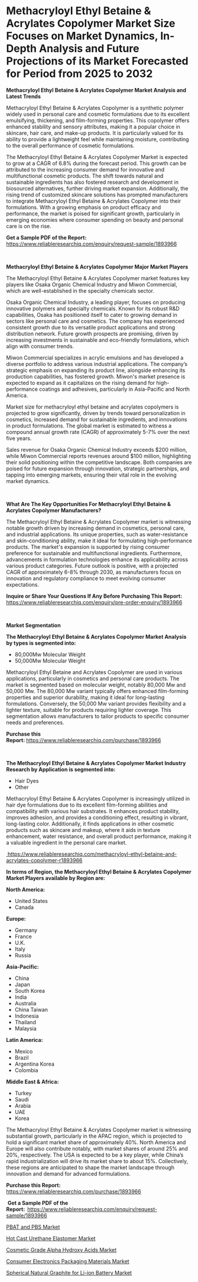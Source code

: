 <p><h1>Methacryloyl Ethyl Betaine & Acrylates Copolymer Market Size Focuses on Market Dynamics, In-Depth Analysis and Future Projections of its Market Forecasted for Period from 2025 to 2032</h1></p><p><strong>Methacryloyl Ethyl Betaine & Acrylates Copolymer Market Analysis and Latest Trends</strong></p>
<p><p>Methacryloyl Ethyl Betaine & Acrylates Copolymer is a synthetic polymer widely used in personal care and cosmetic formulations due to its excellent emulsifying, thickening, and film-forming properties. This copolymer offers enhanced stability and sensory attributes, making it a popular choice in skincare, hair care, and make-up products. It is particularly valued for its ability to provide a lightweight feel while maintaining moisture, contributing to the overall performance of cosmetic formulations.</p><p>The Methacryloyl Ethyl Betaine & Acrylates Copolymer Market is expected to grow at a CAGR of 6.8% during the forecast period. This growth can be attributed to the increasing consumer demand for innovative and multifunctional cosmetic products. The shift towards natural and sustainable ingredients has also fostered research and development in biosourced alternatives, further driving market expansion. Additionally, the rising trend of customized skincare solutions has prompted manufacturers to integrate Methacryloyl Ethyl Betaine & Acrylates Copolymer into their formulations. With a growing emphasis on product efficacy and performance, the market is poised for significant growth, particularly in emerging economies where consumer spending on beauty and personal care is on the rise.</p></p>
<p><strong>Get a Sample PDF of the Report:&nbsp;</strong> <a href="https://www.reliableresearchiq.com/enquiry/request-sample/1893966?utm_campaign=1834&utm_medium=2&utm_source=Github&utm_content=ia&utm_term=03042025&utm_id=methacryloyl-ethyl-betaine-acrylates-copolymer">https://www.reliableresearchiq.com/enquiry/request-sample/1893966</a></p>
<p>&nbsp;</p>
<p><strong>Methacryloyl Ethyl Betaine & Acrylates Copolymer Major Market Players</strong></p>
<p><p>The Methacryloyl Ethyl Betaine & Acrylates Copolymer market features key players like Osaka Organic Chemical Industry and Miwon Commercial, which are well-established in the specialty chemicals sector. </p><p>Osaka Organic Chemical Industry, a leading player, focuses on producing innovative polymers and specialty chemicals. Known for its robust R&D capabilities, Osaka has positioned itself to cater to growing demand in sectors like personal care and cosmetics. The company has experienced consistent growth due to its versatile product applications and strong distribution network. Future growth prospects are promising, driven by increasing investments in sustainable and eco-friendly formulations, which align with consumer trends.</p><p>Miwon Commercial specializes in acrylic emulsions and has developed a diverse portfolio to address various industrial applications. The company’s strategic emphasis on expanding its product line, alongside enhancing its production capabilities, has fostered growth. Miwon's market presence is expected to expand as it capitalizes on the rising demand for high-performance coatings and adhesives, particularly in Asia-Pacific and North America.</p><p>Market size for methacryloyl ethyl betaine and acrylates copolymers is projected to grow significantly, driven by trends toward personalization in cosmetics, increased demand for sustainable ingredients, and innovations in product formulations. The global market is estimated to witness a compound annual growth rate (CAGR) of approximately 5-7% over the next five years.</p><p>Sales revenue for Osaka Organic Chemical Industry exceeds $200 million, while Miwon Commercial reports revenues around $100 million, highlighting their solid positioning within the competitive landscape. Both companies are poised for future expansion through innovation, strategic partnerships, and tapping into emerging markets, ensuring their vital role in the evolving market dynamics.</p></p>
<p>&nbsp;</p>
<p><strong>What Are The Key Opportunities For Methacryloyl Ethyl Betaine & Acrylates Copolymer Manufacturers?</strong></p>
<p><p>The Methacryloyl Ethyl Betaine & Acrylates Copolymer market is witnessing notable growth driven by increasing demand in cosmetics, personal care, and industrial applications. Its unique properties, such as water-resistance and skin-conditioning ability, make it ideal for formulating high-performance products. The market's expansion is supported by rising consumer preference for sustainable and multifunctional ingredients. Furthermore, advancements in formulation technologies enhance its applicability across various product categories. Future outlook is positive, with a projected CAGR of approximately 6-8% through 2030, as manufacturers focus on innovation and regulatory compliance to meet evolving consumer expectations.</p></p>
<p><strong>Inquire or Share Your Questions If Any Before Purchasing This Report:</strong> <a href="https://www.reliableresearchiq.com/enquiry/pre-order-enquiry/1893966?utm_campaign=1834&utm_medium=2&utm_source=Github&utm_content=ia&utm_term=03042025&utm_id=methacryloyl-ethyl-betaine-acrylates-copolymer">https://www.reliableresearchiq.com/enquiry/pre-order-enquiry/1893966</a></p>
<p>&nbsp;</p>
<p><strong>Market Segmentation</strong></p>
<p><strong>The Methacryloyl Ethyl Betaine & Acrylates Copolymer Market Analysis by types is segmented into:</strong></p>
<p><ul><li>80,000Mw Molecular Weight</li><li>50,000Mw Molecular Weight</li></ul></p>
<p><p>Methacryloyl Ethyl Betaine and Acrylates Copolymer are used in various applications, particularly in cosmetics and personal care products. The market is segmented based on molecular weight, notably 80,000 Mw and 50,000 Mw. The 80,000 Mw variant typically offers enhanced film-forming properties and superior durability, making it ideal for long-lasting formulations. Conversely, the 50,000 Mw variant provides flexibility and a lighter texture, suitable for products requiring lighter coverage. This segmentation allows manufacturers to tailor products to specific consumer needs and preferences.</p></p>
<p><strong>Purchase this Report:&nbsp;</strong><a href="https://www.reliableresearchiq.com/purchase/1893966?utm_campaign=1834&utm_medium=2&utm_source=Github&utm_content=ia&utm_term=03042025&utm_id=methacryloyl-ethyl-betaine-acrylates-copolymer">https://www.reliableresearchiq.com/purchase/1893966</a></p>
<p>&nbsp;</p>
<p><strong>The Methacryloyl Ethyl Betaine & Acrylates Copolymer Market Industry Research by Application is segmented into:</strong></p>
<p><ul><li>Hair Dyes</li><li>Other</li></ul></p>
<p><p>Methacryloyl Ethyl Betaine & Acrylates Copolymer is increasingly utilized in hair dye formulations due to its excellent film-forming abilities and compatibility with various hair substrates. It enhances product stability, improves adhesion, and provides a conditioning effect, resulting in vibrant, long-lasting color. Additionally, it finds applications in other cosmetic products such as skincare and makeup, where it aids in texture enhancement, water resistance, and overall product performance, making it a valuable ingredient in the personal care market.</p></p>
<p><a href="https://www.reliableresearchiq.com/methacryloyl-ethyl-betaine-and-acrylates-copolymer-r1893966?utm_campaign=1834&utm_medium=2&utm_source=Github&utm_content=ia&utm_term=03042025&utm_id=methacryloyl-ethyl-betaine-acrylates-copolymer">&nbsp;https://www.reliableresearchiq.com/methacryloyl-ethyl-betaine-and-acrylates-copolymer-r1893966</a></p>
<p><strong>In terms of Region, the Methacryloyl Ethyl Betaine & Acrylates Copolymer Market Players available by Region are:</strong></p>
<p>
    <p> <strong> North America: </strong>
        <ul>
            <li>United States</li>
            <li>Canada</li>
        </ul>
        </p> 
    <p> <strong> Europe: </strong>
        <ul>
            <li>Germany</li>
            <li>France</li>
            <li>U.K.</li>
            <li>Italy</li>
            <li>Russia</li>
        </ul>
        </p> 
    <p> <strong> Asia-Pacific: </strong>
        <ul>
            <li>China</li>
            <li>Japan</li>
            <li>South Korea</li>
            <li>India</li>
            <li>Australia</li>
            <li>China Taiwan</li>
            <li>Indonesia</li>
            <li>Thailand</li>
            <li>Malaysia</li>
        </ul>
        </p> 
    <p> <strong> Latin America: </strong>
        <ul>
            <li>Mexico</li>
            <li>Brazil</li>
            <li>Argentina Korea</li>
            <li>Colombia</li>
        </ul>
        </p> 
    <p> <strong> Middle East & Africa: </strong>
        <ul>
            <li>Turkey</li>
            <li>Saudi</li>
            <li>Arabia</li>
            <li>UAE</li>
            <li>Korea</li>
        </ul>
    </p>
    </p>
<p><p>The Methacryloyl Ethyl Betaine & Acrylates Copolymer market is witnessing substantial growth, particularly in the APAC region, which is projected to hold a significant market share of approximately 40%. North America and Europe will also contribute notably, with market shares of around 25% and 20%, respectively. The USA is expected to be a key player, while China’s rapid industrialization will drive its market share to about 15%. Collectively, these regions are anticipated to shape the market landscape through innovation and demand for advanced formulations.</p></p>
<p><strong>Purchase this Report: </strong><a href="https://www.reliableresearchiq.com/purchase/1893966?utm_campaign=1834&utm_medium=2&utm_source=Github&utm_content=ia&utm_term=03042025&utm_id=methacryloyl-ethyl-betaine-acrylates-copolymer">https://www.reliableresearchiq.com/purchase/1893966</a></p>
<p>&nbsp;<strong>Get a Sample PDF of the Report:&nbsp;&nbsp;</strong><a href="https://www.reliableresearchiq.com/enquiry/request-sample/1893966?utm_campaign=1834&utm_medium=2&utm_source=Github&utm_content=ia&utm_term=03042025&utm_id=methacryloyl-ethyl-betaine-acrylates-copolymer">https://www.reliableresearchiq.com/enquiry/request-sample/1893966</a></p>
<p><strong></strong></p>
<p><p><a href="https://github.com/tentandyik/Market-Research-Report-List-1/blob/main/pbat-and-pbs-market.md?utm_campaign=1834&utm_medium=2&utm_source=Github&utm_content=ia&utm_term=03042025&utm_id=methacryloyl-ethyl-betaine-acrylates-copolymer">PBAT and PBS Market</a></p><p><a href="https://github.com/lonanweaseh4/Market-Research-Report-List-1/blob/main/hot-cast-urethane-elastomer-market.md?utm_campaign=1834&utm_medium=2&utm_source=Github&utm_content=ia&utm_term=03042025&utm_id=methacryloyl-ethyl-betaine-acrylates-copolymer">Hot Cast Urethane Elastomer Market</a></p><p><a href="https://github.com/biandnikelrs/Market-Research-Report-List-1/blob/main/cosmetic-grade-alpha-hydroxy-acids-market.md?utm_campaign=1834&utm_medium=2&utm_source=Github&utm_content=ia&utm_term=03042025&utm_id=methacryloyl-ethyl-betaine-acrylates-copolymer">Cosmetic Grade Alpha Hydroxy Acids Market</a></p><p><a href="https://github.com/negrocybul4w/Market-Research-Report-List-1/blob/main/consumer-electronics-packaging-materials-market.md?utm_campaign=1834&utm_medium=2&utm_source=Github&utm_content=ia&utm_term=03042025&utm_id=methacryloyl-ethyl-betaine-acrylates-copolymer">Consumer Electronics Packaging Materials Market</a></p><p><a href="https://github.com/myongfranzcs/Market-Research-Report-List-1/blob/main/spherical-natural-graphite-for-li-ion-battery-market.md?utm_campaign=1834&utm_medium=2&utm_source=Github&utm_content=ia&utm_term=03042025&utm_id=methacryloyl-ethyl-betaine-acrylates-copolymer">Spherical Natural Graphite for Li-ion Battery Market</a></p></p>